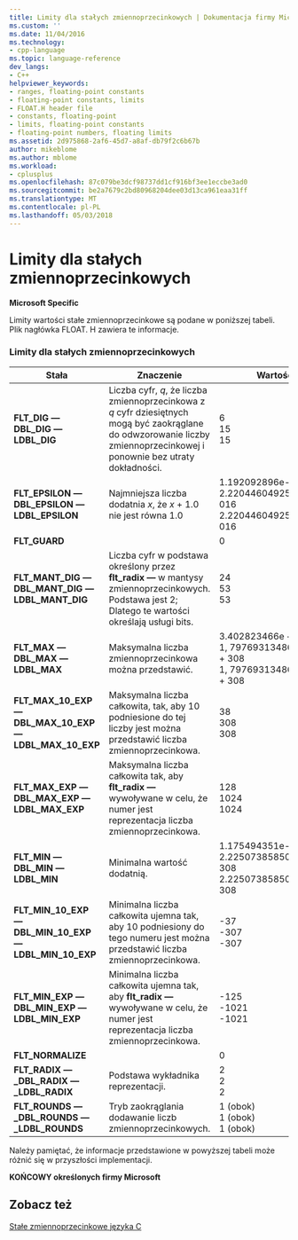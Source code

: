 ```yaml
---
title: Limity dla stałych zmiennoprzecinkowych | Dokumentacja firmy Microsoft
ms.custom: ''
ms.date: 11/04/2016
ms.technology:
- cpp-language
ms.topic: language-reference
dev_langs:
- C++
helpviewer_keywords:
- ranges, floating-point constants
- floating-point constants, limits
- FLOAT.H header file
- constants, floating-point
- limits, floating-point constants
- floating-point numbers, floating limits
ms.assetid: 2d975868-2af6-45d7-a8af-db79f2c6b67b
author: mikeblome
ms.author: mblome
ms.workload:
- cplusplus
ms.openlocfilehash: 87c079be3dcf98737dd1cf916bf3ee1eccbe3ad0
ms.sourcegitcommit: be2a7679c2bd80968204dee03d13ca961eaa31ff
ms.translationtype: MT
ms.contentlocale: pl-PL
ms.lasthandoff: 05/03/2018
---
```

# <a name="limits-on-floating-point-constants"></a>Limity dla stałych zmiennoprzecinkowych
**Microsoft Specific**  
  
 Limity wartości stałe zmiennoprzecinkowe są podane w poniższej tabeli. Plik nagłówka FLOAT. H zawiera te informacje.  
  
### <a name="limits-on-floating-point-constants"></a>Limity dla stałych zmiennoprzecinkowych  
  
|Stała|Znaczenie|Wartość|  
|--------------|-------------|-----------|  
|**FLT_DIG —**<br />**DBL_DIG —**<br />**LDBL_DIG**|Liczba cyfr, *q*, że liczba zmiennoprzecinkowa z *q* cyfr dziesiętnych mogą być zaokrąglane do odwzorowanie liczby zmiennoprzecinkowej i ponownie bez utraty dokładności.|6<br />15<br />15|  
|**FLT_EPSILON —**<br />**DBL_EPSILON —**<br />**LDBL_EPSILON**|Najmniejsza liczba dodatnia *x*, że *x* + 1.0 nie jest równa 1.0|1.192092896e-07F<br />2.2204460492503131e-016<br />2.2204460492503131e-016|  
|**FLT_GUARD**||0|  
|**FLT_MANT_DIG —**<br />**DBL_MANT_DIG —**<br />**LDBL_MANT_DIG**|Liczba cyfr w podstawa określony przez **flt_radix —** w mantysy zmiennoprzecinkowych. Podstawa jest 2; Dlatego te wartości określają usługi bits.|24<br />53<br />53|  
|**FLT_MAX —**<br />**DBL_MAX —**<br />**LDBL_MAX**|Maksymalna liczba zmiennoprzecinkowa można przedstawić.|3.402823466e + 38F<br />1, 7976931348623158e + 308<br />1, 7976931348623158e + 308|  
|**FLT_MAX_10_EXP —**<br />**DBL_MAX_10_EXP —**<br />**LDBL_MAX_10_EXP**|Maksymalna liczba całkowita, tak, aby 10 podniesione do tej liczby jest można przedstawić liczba zmiennoprzecinkowa.|38<br />308<br />308|  
|**FLT_MAX_EXP —**<br />**DBL_MAX_EXP —**<br />**LDBL_MAX_EXP**|Maksymalna liczba całkowita tak, aby **flt_radix —** wywoływane w celu, że numer jest reprezentacja liczba zmiennoprzecinkowa.|128<br />1024<br />1024|  
|**FLT_MIN —**<br />**DBL_MIN —**<br />**LDBL_MIN**|Minimalna wartość dodatnią.|1.175494351e-38F<br />2.2250738585072014e-308<br />2.2250738585072014e-308|  
|**FLT_MIN_10_EXP —**<br />**DBL_MIN_10_EXP —**<br />**LDBL_MIN_10_EXP**|Minimalna liczba całkowita ujemna tak, aby 10 podniesiony do tego numeru jest można przedstawić liczba zmiennoprzecinkowa.|-37<br />-307<br />-307|  
|**FLT_MIN_EXP —**<br />**DBL_MIN_EXP —**<br />**LDBL_MIN_EXP**|Minimalna liczba całkowita ujemna tak, aby **flt_radix —** wywoływane w celu, że numer jest reprezentacja liczba zmiennoprzecinkowa.|-125<br />-1021<br />-1021|  
|**FLT_NORMALIZE**||0|  
|**FLT_RADIX —**<br />**_DBL_RADIX —**<br />**_LDBL_RADIX**|Podstawa wykładnika reprezentacji.|2<br />2<br />2|  
|**FLT_ROUNDS —**<br />**_DBL_ROUNDS —**<br />**_LDBL_ROUNDS**|Tryb zaokrąglania dodawanie liczb zmiennoprzecinkowych.|1 (obok)<br />1 (obok)<br />1 (obok)|  
  
 Należy pamiętać, że informacje przedstawione w powyższej tabeli może różnić się w przyszłości implementacji.  
  
 **KOŃCOWY określonych firmy Microsoft**  
  
## <a name="see-also"></a>Zobacz też  
 [Stałe zmiennoprzecinkowe języka C](../c-language/c-floating-point-constants.md)